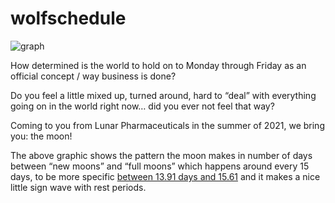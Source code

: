 # wolfschedule

![graph](https://cdn.substack.com/image/fetch/w_1456,c_limit,f_auto,q_auto:good,fl_progressive:steep/https%3A%2F%2Fbucketeer-e05bbc84-baa3-437e-9518-adb32be77984.s3.amazonaws.com%2Fpublic%2Fimages%2F2afd903d-403a-4be2-a25a-e76453f75348_1674x658.png)


How determined is the world to hold on to Monday through Friday as an official concept / way business is done?

Do you feel a little mixed up, turned around, hard to “deal” with everything going on in the world right now… did you ever not feel that way?

Coming to you from Lunar Pharmaceuticals in the summer of 2021, we bring you: the moon!

The above graphic shows the pattern the moon makes in number of days between “new moons” and “full moons” which happens around every 15 days, to be more specific 
[between 13.91 days and 15.61](https://gist.github.com/andrewarrow/b6c39c8898e6ae7c1d3fed6f35b150c7) and it makes a nice little sign wave with rest periods.
